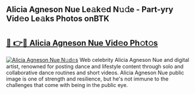 ## Alicia Agneson Nue Le𝚊k𝚎d N𝚞𝚍e - Part-yry Vid𝚎o Le𝚊ks Photos onBTK

# <h2><a href="http://fb5oei.evod.top/?m=Alicia+Agneson+Nue">🔗 👉🔴 Alicia Agneson Nue Vid𝚎o Ph𝚘t𝚘s</a></h2>

[![Alicia Agneson Nue N𝚞d𝚎s](https://i.imgur.com/8V9OHl7.gif)](http://fb5oei.evod.top/?m=Alicia+Agneson+Nue)
Web celebrity Alicia Agneson Nue and digital artist, renowned for posting dance and lifestyle content through solo and collaborative dance routines and short videos. Alicia Agneson Nue public image is one of strength and resilience, but he's not immune to the challenges that come with being in the public eye. 
